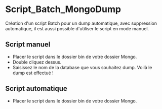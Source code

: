 # Script_Batch_MongoDump
Création d'un script Batch pour un dump automatique, avec suppression automatique, il est aussi possible d'utiliser le script en mode manuel.

## Script manuel

+ Placer le script dans le dossier bin de votre dossier Mongo.
+ Double cliquez dessus.
+ Saisissez le nom de la database que vous souhaitez dump.
Voilà le dump est effectué !

## Script automatique

+ Placer le script dans le dossier bin de votre dossier Mongo.



